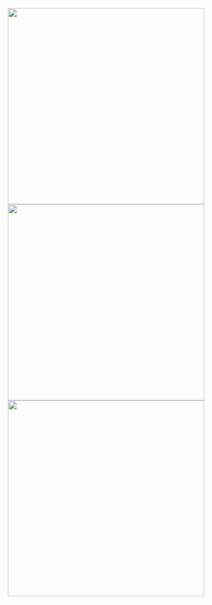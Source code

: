 <div>
  <img src="https://i.ibb.co/gtWtHpL/Screenshot-2022-04-01-23-53-57-069-com-newcinemas.jpg" width="400" height="auto" style="display: block; margin: 0 auto"/>
  <img src="https://i.ibb.co/ys6KQ6j/Screenshot-2022-04-01-23-54-17-529-com-newcinemas.jpg" width="400" height="auto" style="display: block; margin: 0 auto"/>
  <img src="https://i.ibb.co/540H5sw/Screenshot-2022-04-01-23-57-05-776-com-newcinemas.jpg" width="400" height="auto" style="display: block; margin: 0 auto" />
</div>
